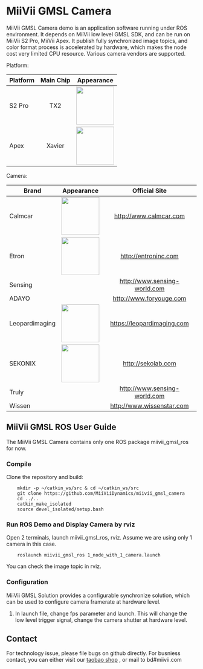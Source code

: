 # MiiVii GMSL Camera

MiiVii GMSL Camera demo is an application software running under ROS environment. It depends on MiiVii low level GMSL SDK, and can be run on MiiVii S2 Pro, MiiVii Apex.
It publish fully synchronized image topics, and color format process is accelerated by hardware, which makes the node cost very limited CPU resource. Various camera vendors are supported.

Platform:

| Platform      | Main Chip     | Appearance     |
| ---------- | :-----------:  | :-----------:  |
| S2  Pro     |   TX2    |<img src="images/s2pro.png" width="100">|
| Apex     | Xavier | <img src="http://www.miivii.com/en/img/prodcut1.png" width="100">      |

Camera:

| Brand      | Appearance     | Official Site     |
| ---------- | :-----------:  | :-----------:  |
| Calmcar     | <img src="http://www.calmcar.com/assets/images/product/left-camera.png" width="100">      | http://www.calmcar.com     |
| Etron     | <img src="http://entroninc.com/images/proud/pci.png" width="100">     | http://entroninc.com     |
| Sensing     |     | http://www.sensing-world.com     |
| ADAYO     |     | http://www.foryouge.com     |
| Leopardimaging     | <img src="https://i2.wp.com/leopardimaging.com/wp-content/uploads/2017/11/LI-AR0231-GMSL-R4-060H-.png" width="100">     | https://leopardimaging.com     |
| SEKONIX     | <img src="http://sekolab.com/wp-content/uploads/2017/04/thumb_camera_600x400.png" width="100">    | http://sekolab.com     |
| Truly     |      | http://www.sensing-world.com     |
| Wissen     |     | http://www.wissenstar.com     |


## MiiVii GMSL ROS User Guide

The MiiVii GMSL Camera contains only one ROS package miivii_gmsl_ros for now.

### Compile
Clone the repository and build:
```
    mkdir -p ~/catkin_ws/src & cd ~/catkin_ws/src
    git clone https://github.com/MiiViiDynamics/miivii_gmsl_camera
    cd ../..
    catkin_make_isolated
    source devel_isolated/setup.bash
```

### Run ROS Demo and Display Camera by rviz
Open 2 terminals, launch miivii_gmsl_ros, rviz.
Assume we are using only 1 camera in this case.
```
    roslaunch miivii_gmsl_ros 1_node_with_1_camera.launch
```
You can check the image topic in rviz.


### Configuration

MiiVii GMSL Solution provides a configurable synchronize solution, which can be used to configure camera framerate at hardware level.
1. In launch file, change fps parameter and launch. This will change the low level trigger signal, change the camera shutter at hardware level.

## Contact
For technology issue, please file bugs on github directly.
For busniess contact, you can either visit our [taobao shop](https://shop324175547.taobao.com/?spm=a230r.7195193.1997079397.2.3154636cYGG7Vj)
, or mail to bd#miivii.com
